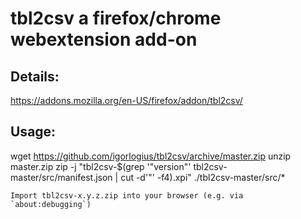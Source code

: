 # tbl2csv a firefox/chrome webextension add-on

## Details:
https://addons.mozilla.org/en-US/firefox/addon/tbl2csv/

## Usage:  
wget https://github.com/igorlogius/tbl2csv/archive/master.zip
unzip master.zip
zip -j "tbl2csv-$(grep '"version"' tbl2csv-master/src/manifest.json  | cut -d'"' -f4).xpi" ./tbl2csv-master/src/*
```
Import tbl2csv-x.y.z.zip into your browser (e.g. via `about:debugging`)
